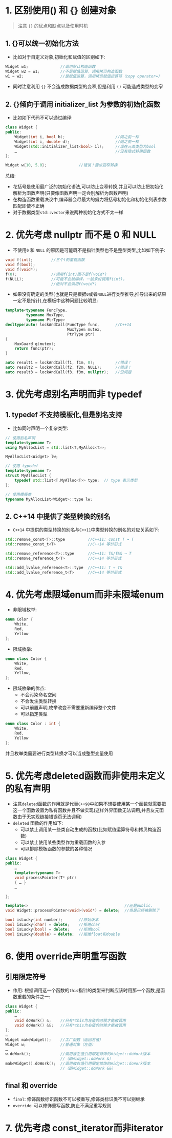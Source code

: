 # 1. 区别使用() 和 {} 创建对象
> 注意 `{}` 的优点和缺点以及使用时机
## 1. {}可以统一初始化方法
- 比如对于自定义对象,初始化和赋值的区别如下:
```c++
Widget w1;              //调用默认构造函数
Widget w2 = w1;         //不是赋值运算，调用拷贝构造函数
w1 = w2;                //是赋值运算，调用拷贝赋值运算符（copy operator=）
```
- 同时注意利用  `{}` 不会造成数据类型的变窄,但是利用  `()` 可能造成类型的变窄
## 2. {}倾向于调用 initializer_list 为参数的初始化函数
- 比如如下代码不可以通过编译:
```c++
class Widget { 
public: 
    Widget(int i, bool b);                      //同之前一样
    Widget(int i, double d);                    //同之前一样
    Widget(std::initializer_list<bool> il);     //现在元素类型为bool
    …                                           //没有隐式转换函数
};

Widget w{10, 5.0};              //错误！要求变窄转换
```

总结: 
- 花括号是使用最广泛的初始化语法,可以防止变窄转换,并且可以防止把初始化解析为函数声明(只要像函数声明一定会别解析为函数声明)
- 在构造函数重载决议中,编译器会尽最大的努力将括号初始化和初始化列表参数匹配即使不正确
- 对于数据类型`std::vector`来说两种初始化方式不太一样
# 2. 优先考虑 nullptr 而不是 0 和 NULL
- 不使用`0` 和 `NULL` 的原因是可能既不是指针类型也不是整型类型,比如如下例子:
```c++
void f(int);        //三个f的重载函数
void f(bool);
void f(void*);
f(0);               //调用f(int)而不是f(void*)
f(NULL);            //可能不会被编译，一般来说调用f(int)，
                    //绝对不会调用f(void*)
```
- 如果没有确定的类型(也就是只是根据`0`或者`NULL`进行类型推导,推导出来的结果一定不是指针),在模板中这种问题比较明显:
```c++
template<typename FuncType,
         typename MuxType,
         typename PtrType>
decltype(auto) lockAndCall(FuncType func,       //C++14
                           MuxType& mutex,
                           PtrType ptr)
{ 
    MuxGuard g(mutex);  
    return func(ptr); 
}

auto result1 = lockAndCall(f1, f1m, 0);         //错误！
auto result2 = lockAndCall(f2, f2m, NULL);      //错误！
auto result3 = lockAndCall(f3, f3m, nullptr);   //没问题
```
# 3. 优先考虑别名声明而非 typedef 
## 1. typedef 不支持模板化,但是别名支持
- 比如同时声明一个复杂类型:
```c++
// 使用别名声明
template<typename T>
using MyAllocList = std::list<T,MyAlloc<T>>;

MyAllocList<Widget> lw;

// 使用 typedef 
template<typename T>
struct MyAllocList {
	typedef std::list<T,MyAlloc<T>> type;  // type 表示类型
};

// 使用模板类
typename MyAllocList<Widget>::type lw;
```
## 2. C++14 中提供了类型转换的别名
- `C++14` 中提供的类型转换的别名与`C++11`中类型转换的别名的对应关系如下:
```c++
std::remove_const<T>::type          //C++11: const T → T 
std::remove_const_t<T>              //C++14 等价形式

std::remove_reference<T>::type      //C++11: T&/T&& → T 
std::remove_reference_t<T>          //C++14 等价形式

std::add_lvalue_reference<T>::type  //C++11: T → T& 
std::add_lvalue_reference_t<T>      //C++14 等价形式
```
# 4. 优先考虑限域enum而非未限域enum
- 非限域枚举:
```c++
enum Color {
	White,
	Red,
	Yellow
};
```
- 限域枚举:
```c++
enum class Color {
	White,
	Red,
	Yellow,
};
```
- 限域枚举的优点:
	- 不会污染命名空间
	- 不会发生类型转换
	- 可以前置声明,枚举改变不需要重新编译整个文件
	- 可以指定类型
```c++
enum class Color : int {
	White,
	Red,
	Yellow
};
```
并且枚举类需要进行类型转换才可以当成整型变量使用
# 5. 优先考虑deleted函数而非使用未定义的私有声明
- 注意`deleted`函数的作用就是代替`C++98`中如果不想要使用某一个函数就需要把这一个函数设置为私有函数并且不做实现(这样外界函数无法调用,并且友元函数由于无实现链接错误页无法调用)
- `deleted` 函数的作用如下:
	- 可以禁止调用某一些类自动生成的函数(比如赋值运算符号和拷贝构造函数)
	- 可以禁止使用某些类型作为重载函数的入参
	- 可以排除模板函数的参数的各种情况
```c++
class Widget {
public:
    …
    template<typename T>
    void processPointer(T* ptr)
    { … }
    …

};

template<>                                          //还是public，
void Widget::processPointer<void>(void*) = delete;  //但是已经被删除了
```
```c++
bool isLucky(int number);       //原始版本
bool isLucky(char) = delete;    //拒绝char
bool isLucky(bool) = delete;    //拒绝bool
bool isLucky(double) = delete;  //拒绝float和double
```
# 6. 使用 override声明重写函数
## 引用限定符号
- 作用: 根据调用这一个函数的`this`指针的类型来判断应该时用那一个函数,是函数重载的条件之一:
```c++
class Widget {
public:
    …
    void doWork() &;    //只有*this为左值的时候才能被调用
    void doWork() &&;   //只有*this为右值的时候才能被调用
}; 
…
Widget makeWidget();    //工厂函数（返回右值）
Widget w;               //普通对象（左值）
…
w.doWork();             //调用被左值引用限定修饰的Widget::doWork版本
                        //（即Widget::doWork &）
makeWidget().doWork();  //调用被右值引用限定修饰的Widget::doWork版本
                        //（即Widget::doWork &&）
```
## final 和 override
- `final`: 修饰函数标识函数不可以被重写,修饰类标识类不可以别继承
- `override`: 可以修饰重写函数,防止不满足重写规则
# 7. 优先考虑 const_iterator而非iterator
